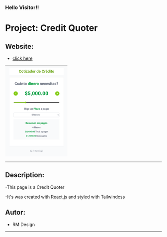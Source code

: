 

<h3>Hello Visitor!!</h3>

# Project: Credit Quoter

## Website:

- [click here]( https://roddevwork.github.io/cotizador-de-creditos/)

<kbd>
 <img src="public/home-page.png" alt="home page" width="200px">
</kbd>
 
---
## Description:

-This page is a Credit Quoter

-It's was created with React.js and styled with Tailwindcss





## Autor:

- RM Design

---
